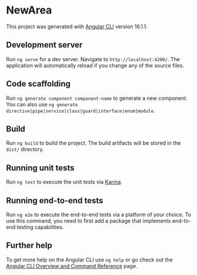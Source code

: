 # NewArea

This project was generated with [Angular CLI](https://github.com/angular/angular-cli) version 16.1.1.

## Development server

Run `ng serve` for a dev server. Navigate to `http://localhost:4200/`. The application will automatically reload if you change any of the source files.

## Code scaffolding

Run `ng generate component component-name` to generate a new component. You can also use `ng generate directive|pipe|service|class|guard|interface|enum|module`.

## Build

Run `ng build` to build the project. The build artifacts will be stored in the `dist/` directory.

## Running unit tests

Run `ng test` to execute the unit tests via [Karma](https://karma-runner.github.io).

## Running end-to-end tests

Run `ng e2e` to execute the end-to-end tests via a platform of your choice. To use this command, you need to first add a package that implements end-to-end testing capabilities.

## Further help

To get more help on the Angular CLI use `ng help` or go check out the [Angular CLI Overview and Command Reference](https://angular.io/cli) page.


<!-- 
1- npm install -g @angular/cli
2- ng new HelloApp
3-cd HelloApp
4-npm start veya ng serve
5-ng generate component components/header
6- material angular io eklenecek
ng add @angular/material
kullanilacak olanlar module icerisinde import edilir ve hangi isimle
import edildiye o isim altta imports icine eklenir.
7-module.ts routing module eklenmeli 
8-app-routing.module.ts ekle ve icine route tanimla
9- bootstrap ekleme npm i bootstrap
angular.json icerisine
-"styles": [
              "bootstrap/dist/css/bootstrap.css",
            ],
            "scripts": [
              "bootstrap/dist/js/bootstrap.js"
            ]
eklenir.
material ve bootstrap eklenimi sonrasi yeniden calistirilimasi gerekir

10- state olarak TS dosyasindaki class yapisinin ici kullanilabilir. oraya yazinca import export gerek kalmadan {{xxx}}
olarak html icerisinde kullanilabiliyor.

11- CARDS TS icinde olusturudugumuz cardItem objecti alt komponente gönderecegiz.
Cards icerisinde komponenti cagirdiktan sonra icinde gösnderiyoruz
<app-card-item [cardItem]="cardItem"></app-card-item>
CARD TS icerisinde de  class icerisinde  @Input() cardItem: any; seklinde veriyi aliyoruz
ve HTML icerisinde kullanabiliyoruz.
gelen veri türünü belirlemek icin bir mol olustur: 
ng g interface models/card;
burada veri türünü tanimla ve any yerine bu modeli  koy.
@Input a ilk basta veri gelmedigi icin hata verir. önlemek icin ünlem koy !


12-API dan veri almak icin ng g s services/card ile service olusturulur.
HTTPClient tanimlanir ve module icinde de import edilir.
 -->